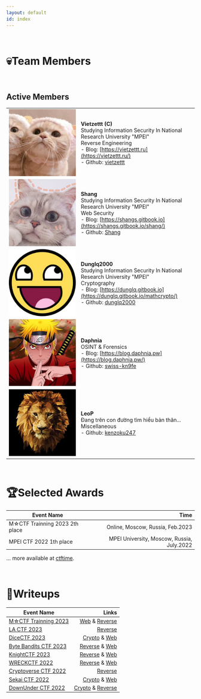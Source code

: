 ```yaml
---
layout: default
id: index
---
```

<br>

# 💀Team Members

<br>

## Active Members

| | |
| --------------------------------------------------------- | ------------------------------------------------------------|
| <img src="assets/profile/vietzettt.jpg" class="profile-image" alt="profile-image"/> | **Vietzettt** **(C)**<br /> Studying Information Security In National Research University "MPEI"<br /> Reverse Engineering <br />- Blog: [https://vietzettt.ru](https://vietzettt.ru/) <br />- Github: [vietzettt](https://github.com/vietzettt) |
| <img src="assets/profile/shang.jpg" class="profile-image" alt="profile-image"/> | **Shang**<br /> Studying Information Security In National Research University "MPEI" <br /> Web Security <br />- Blog: [https://shangs.gitbook.io](https://shangs.gitbook.io/shang/)<br />- Github: [Shang](https://github.com/shanglyuv)                                           |
| <img src="assets/profile/dunglq.jpg" class="profile-image" alt="profile-image"/> | **Dunglq2000**<br /> Studying Information Security In National Research University "MPEI" <br /> Cryptography <br />- Blog: [https://dunglq.gitbook.io](https://dunglq.gitbook.io/mathcrypto/)<br />- Github: [dunglq2000](https://github.com/dunglq2000) |
| <img src="assets/profile/daphnia.jpg" class="profile-image" alt="profile-image"/> | **Daphnia**  <br /> OSINT & Forensics  <br />- Blog: [https://blog.daphnia.pw](https://blog.daphnia.pw/) <br />- Github: [swiss-kn9fe](https://github.com/swiss-kn9fe) |
| <img src="assets/profile/leop.jfif" class="profile-image" alt="profile-image"/> | **LeoP**<br /> Đang trên con đường tìm hiểu bản thân... <br /> Miscellaneous <br />- Github: [kenzoku247](https://github.com/kenzoku247) |

<br>

<!-- ## Historical Active Members

| | |
| :----------------------------------------------------: | :---------------------------------------------------------- |

<br> -->

# 🏆Selected Awards

|                      Event Name                      |           Time            |
| ---------------------------------------------------- | ------------------------: |
| M☆CTF Trainning 2023 2th place | Online, Moscow, Russia, Feb.2023|
| MPEI CTF 2022 1th place | MPEI University, Moscow, Russia, July.2022 |

<p class="right">... more available at <a href="https://ctftime.org/team/197319">ctftime</a>.</p>

<br>

# 📑Writeups

|                      Event Name                      |           Links            |
| ---------------------------------------------------- | ------------------------: |
|[M☆CTF Trainning 2023](https://mctf.mtuci.ru/) | [Web](https://shangs.gitbook.io/shang/write-up-ctf/ctf-competitions/m-ctf-training-2023) & [Reverse](https://vietzettt.ru/posts/2023/02/mctf_trainning_2023) |
|[LA CTF 2023](https://ctftime.org/event/1732) | [Reverse](https://vietzettt.ru/posts/2023/02/lactf_2023) |
|[DiceCTF 2023](https://ctftime.org/event/1838)| [Crypto](https://dunglq.gitbook.io/mathcrypto/ctf-re-writeups/dice-ctf-2023) & [Web](https://shangs.gitbook.io/shang/write-up-ctf/ctf-competitions/dice-ctf-2023-writeup-web) |
| [Byte Bandits CTF 2023](https://ctftime.org/event/1877) | [Reverse](https://vietzettt.ru/posts/2023/02/bbctf_2023) & [Web](https://shangs.gitbook.io/shang/write-up-ctf/ctf-competitions/bytebandits-ctf-2023-writeup-web) |
| [KnightCTF 2023](https://ctftime.org/event/1792) | [Reverse](https://vietzettt.ru/posts/2023/01/knightCTF_2023) & [Web](https://shangs.gitbook.io/shang/write-up-ctf/ctf-competitions/knight-ctf-2023-write-up-web) |
| [WRECKCTF 2022](https://ctftime.org/event/1775) | [Reverse](https://vietzettt.ru/posts/2022/10/wreckctf_2022) & [Web](https://shangs.gitbook.io/shang/write-up-ctf/ctf-competitions/wreck-ctf-2022-write-up-web) |
| [Cryptoverse CTF 2022](https://ctftime.org/event/1735) | [Reverse](https://vietzettt.ru/posts/2022/10/cryptoversectf_2022) |
| [Sekai CTF 2022](https://ctftime.org/event/1619) | [Crypto](https://dunglq.gitbook.io/mathcrypto/ctf-writeups/sekai-ctf-2022) & [Web](https://shangs.gitbook.io/shang/write-up-ctf/ctf-competitions/sekai-ctf-2022-write-up-web) |
| [DownUnder CTF 2022](https://ctftime.org/event/1625) | [Crypto](https://dunglq.gitbook.io/mathcrypto/ctf-writeups/downunder-ctf-2022) & [Reverse](https://vietzettt.ru/posts/2022/09/down_under_ctf_2022) |
